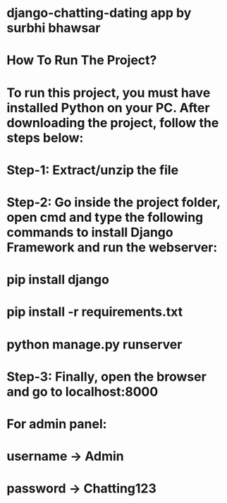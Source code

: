 # django-chatting-dating app  by surbhi bhawsar

# How To Run The Project?
# To run this project, you must have installed Python on your PC. After downloading the project, follow the steps below:
# Step-1: Extract/unzip the file

# Step-2: Go inside the project folder, open cmd and type the following commands to install Django Framework and run the webserver:
# pip install django
# pip install -r requirements.txt
# python manage.py runserver
# Step-3: Finally, open the browser and go to localhost:8000

# For admin panel:
# username -> Admin
# password -> Chatting123

